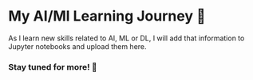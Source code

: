 # My AI/Ml Learning Journey 🧠

As I learn new skills related to AI, ML or DL, I will add that information to Jupyter notebooks and upload them here. 

### Stay tuned for more! 🚀
